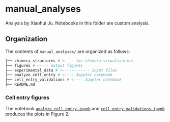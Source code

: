 # manual_analyses

Analysis by Xiaohui Ju. Notebooks in this folder are custom analysis.

## Organization

The contents of `manual_analyses/` are organized as follows:

```bash
├── chimera_structures # <---- for chimera visualization 
├── figures # <---- output figures
├── experimental_data # <------------ input files
├── analyze_cell_entry # <---- Jupyter notebook
├── cell_entry_validations # <---- Jupyter notebook
├── README.md
```

### Cell entry figures
The notebook [`analyze_cell_entry.ipynb`](analyze_cell_entry.ipynb) and  [`cell_entry_validations.ipynb`](cell_entry_validations.ipynb) produces the plots in Figure 2.
